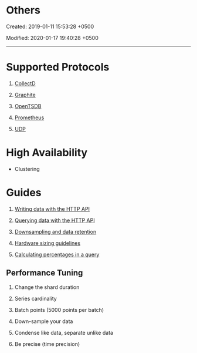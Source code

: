# Others

Created: 2019-01-11 15:53:28 +0500

Modified: 2020-01-17 19:40:28 +0500

---

# Supported Protocols

1.  [CollectD](https://docs.influxdata.com/influxdb/v1.7/supported_protocols/collectd/)

2.  [Graphite](https://docs.influxdata.com/influxdb/v1.7/supported_protocols/graphite/)

3.  [OpenTSDB](https://docs.influxdata.com/influxdb/v1.7/supported_protocols/opentsdb/)

4.  [Prometheus](https://docs.influxdata.com/influxdb/v1.7/supported_protocols/prometheus/)

5.  [UDP](https://docs.influxdata.com/influxdb/v1.7/supported_protocols/udp/)
# High Availability
-   Clustering
# Guides

1.  [Writing data with the HTTP API](https://docs.influxdata.com/influxdb/v1.7/guides/writing_data/)

2.  [Querying data with the HTTP API](https://docs.influxdata.com/influxdb/v1.7/guides/querying_data/)

3.  [Downsampling and data retention](https://docs.influxdata.com/influxdb/v1.7/guides/downsampling_and_retention/)

4.  [Hardware sizing guidelines](https://docs.influxdata.com/influxdb/v1.7/guides/hardware_sizing/)

5.  [Calculating percentages in a query](https://docs.influxdata.com/influxdb/v1.7/guides/calculating_percentages/)
## Performance Tuning

1.  Change the shard duration

2.  Series cardinality

3.  Batch points (5000 points per batch)

4.  Down-sample your data

5.  Condense like data, separate unlike data

6.  Be precise (time precision)
